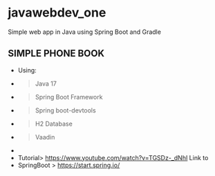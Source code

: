 # javawebdev_one
Simple web app in Java using Spring Boot and Gradle


## SIMPLE PHONE BOOK
 
 * Using:
 * >Java 17
 * > Spring Boot Framework
 * >Spring boot-devtools
 * > H2 Database
 * >Vaadin
 * 
 * Tutorial> https://www.youtube.com/watch?v=TGSDz-_dNhI Link to
 * SpringBoot > https://start.spring.io/

